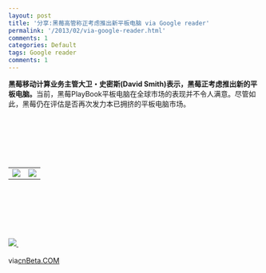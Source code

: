```yaml
---
layout: post
title: '分享:黑莓高管称正考虑推出新平板电脑 via Google reader'
permalink: '/2013/02/via-google-reader.html'
comments: 1
categories: Default
tags: Google reader
comments: 1
---
```

<div xmlns="http://www.w3.org/1999/xhtml"><b>黑莓移动计算业务主管大卫・史密斯(David Smith)表示，黑莓正考虑推出新的平板电脑。</b>当前，黑莓PlayBook平板电脑在全球市场的表现并不令人满意。尽管如此，黑莓仍在评估是否再次发力本已拥挤的平板电脑市场。<img border="0" height="1" src="http://cnbeta.feedsportal.com/c/34306/f/624776/s/2910338a/mf.gif" width="1"/><br/><div><br/><table border="0"><br/><tr><br/><td valign="middle"><a href="http://share.feedsportal.com/viral/sendEmail.cfm?lang=en&amp;title=%E9%BB%91%E8%8E%93%E9%AB%98%E7%AE%A1%E7%A7%B0%E6%AD%A3%E8%80%83%E8%99%91%E6%8E%A8%E5%87%BA%E6%96%B0%E5%B9%B3%E6%9D%BF%E7%94%B5%E8%84%91&amp;link=http%3A%2F%2Fwww.cnbeta.com%2Farticles%2F228053.htm"><img border="0" src="http://res3.feedsportal.com/images/emailthis2.gif"/> </a> </td><br/><td valign="middle"><a href="http://res.feedsportal.com/viral/bookmark.cfm?title=%E9%BB%91%E8%8E%93%E9%AB%98%E7%AE%A1%E7%A7%B0%E6%AD%A3%E8%80%83%E8%99%91%E6%8E%A8%E5%87%BA%E6%96%B0%E5%B9%B3%E6%9D%BF%E7%94%B5%E8%84%91&amp;link=http%3A%2F%2Fwww.cnbeta.com%2Farticles%2F228053.htm"><img border="0" src="http://res3.feedsportal.com/images/bookmark.gif"/> </a> </td><br/></tr><br/></table><br/></div><br/><br/><br/><br/><br/><a href="http://da.feedsportal.com/r/159490194284/u/31/f/624776/c/34306/s/2910338a/a2.htm"><img border="0" src="http://da.feedsportal.com/r/159490194284/u/31/f/624776/c/34306/s/2910338a/a2.img"/> </a><img border="0" height="1" src="http://pi.feedsportal.com/r/159490194284/u/31/f/624776/c/34306/s/2910338a/a2t.img" width="1"/><br/><br/>via<a href="http://www.cnbeta.com/articles/228053.htm">cnBeta.COM</a></div>